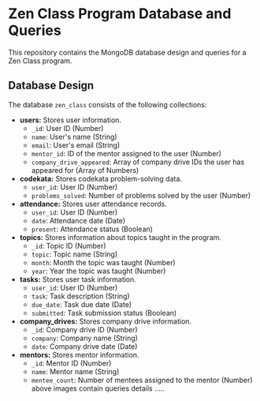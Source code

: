# Zen Class Program Database and Queries

This repository contains the MongoDB database design and queries for a Zen Class program.

## Database Design

The database `zen_class` consists of the following collections:

* **users:** Stores user information.
    * `_id`: User ID (Number)
    * `name`: User's name (String)
    * `email`: User's email (String)
    * `mentor_id`: ID of the mentor assigned to the user (Number)
    * `company_drive_appeared`: Array of company drive IDs the user has appeared for (Array of Numbers)
* **codekata:** Stores codekata problem-solving data.
    * `user_id`: User ID (Number)
    * `problems_solved`: Number of problems solved by the user (Number)
* **attendance:** Stores user attendance records.
    * `user_id`: User ID (Number)
    * `date`: Attendance date (Date)
    * `present`: Attendance status (Boolean)
* **topics:** Stores information about topics taught in the program.
    * `_id`: Topic ID (Number)
    * `topic`: Topic name (String)
    * `month`: Month the topic was taught (Number)
    * `year`: Year the topic was taught (Number)
* **tasks:** Stores user task information.
    * `user_id`: User ID (Number)
    * `task`: Task description (String)
    * `due_date`: Task due date (Date)
    * `submitted`: Task submission status (Boolean)
* **company_drives:** Stores company drive information.
    * `_id`: Company drive ID (Number)
    * `company`: Company name (String)
    * `date`: Company drive date (Date)
* **mentors:** Stores mentor information.
    * `_id`: Mentor ID (Number)
    * `name`: Mentor name (String)
    * `mentee_count`: Number of mentees assigned to the mentor (Number)
above images contain queries details .....

